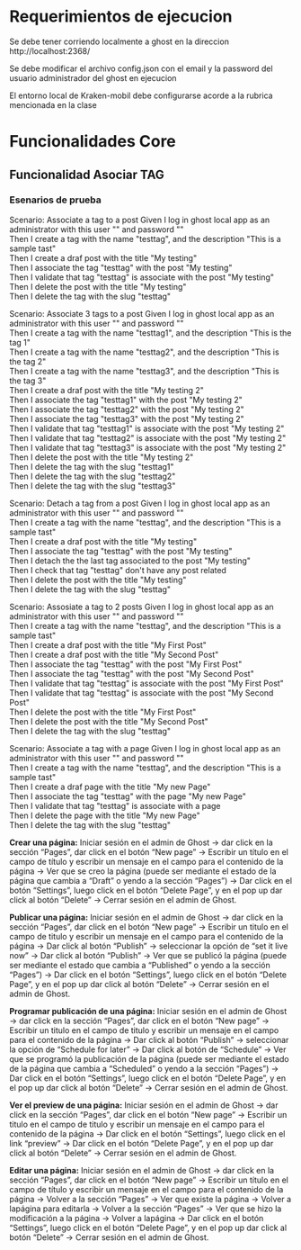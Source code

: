 
# Requerimientos de ejecucion
Se debe tener corriendo localmente a ghost en la direccion http://localhost:2368/

Se debe modificar el archivo config.json con el email y la password del usuario administrador del ghost en ejecucion

El entorno local de Kraken-mobil debe configurarse acorde a la rubrica mencionada en la clase

# Funcionalidades Core
## Funcionalidad Asociar TAG
### Esenarios de prueba
  Scenario: Associate a tag to a post
    Given I log in ghost local app as an administrator with this user "<EMAIL>" and password "<PASSWORD>"<br/>
    Then I create a tag with the name  "testtag", and the description "This is a sample tast"<br/>
    Then I create a draf post with the title "My testing"<br/>
    Then I associate the tag "testtag" with the post "My testing"<br/>
    Then I validate that tag "testtag" is associate with the post "My testing"<br/>
    Then I delete the post with the title "My testing"<br/>
    Then I delete the tag with the slug "testtag"<br/>

  Scenario: Associate 3 tags to a post
    Given I log in ghost local app as an administrator with this user "<EMAIL>" and password "<PASSWORD>"<br/>
    Then I create a tag with the name  "testtag1", and the description "This is the tag 1"<br/>
    Then I create a tag with the name  "testtag2", and the description "This is the tag 2"<br/>
    Then I create a tag with the name  "testtag3", and the description "This is the tag 3"<br/>
    Then I create a draf post with the title "My testing 2"<br/>
    Then I associate the tag "testtag1" with the post "My testing 2"<br/>
    Then I associate the tag "testtag2" with the post "My testing 2"<br/>
    Then I associate the tag "testtag3" with the post "My testing 2"<br/>
    Then I validate that tag "testtag1" is associate with the post "My testing 2"<br/>
    Then I validate that tag "testtag2" is associate with the post "My testing 2"<br/>
    Then I validate that tag "testtag3" is associate with the post "My testing 2"<br/>
    Then I delete the post with the title "My testing 2"<br/>
    Then I delete the tag with the slug "testtag1"<br/>
    Then I delete the tag with the slug "testtag2"<br/>
    Then I delete the tag with the slug "testtag3"<br/>

  Scenario: Detach a tag from a post
    Given I log in ghost local app as an administrator with this user "<EMAIL>" and password "<PASSWORD>"<br/>
    Then I create a tag with the name  "testtag", and the description "This is a sample tast"<br/>
    Then I create a draf post with the title "My testing"<br/>
    Then I associate the tag "testtag" with the post "My testing"<br/>
    Then I detach the the last tag associated to the post "My testing"<br/>
    Then I check that tag "testtag" don't have any post related<br/>
    Then I delete the post with the title "My testing"<br/>
    Then I delete the tag with the slug "testtag"<br/>

  Scenario: Assosiate a tag to 2 posts
    Given I log in ghost local app as an administrator with this user "<EMAIL>" and password "<PASSWORD>"<br/>
    Then I create a tag with the name  "testtag", and the description "This is a sample tast"<br/>
    Then I create a draf post with the title "My First Post"<br/>
    Then I create a draf post with the title "My Second Post"<br/>
    Then I associate the tag "testtag" with the post "My First Post"<br/>
    Then I associate the tag "testtag" with the post "My Second Post"<br/>
    Then I validate that tag "testtag" is associate with the post "My First Post"<br/>
    Then I validate that tag "testtag" is associate with the post "My Second Post"<br/>
    Then I delete the post with the title "My First Post"<br/>
    Then I delete the post with the title "My Second Post"<br/>
    Then I delete the tag with the slug "testtag"<br/>

  Scenario: Associate a tag with a page
    Given I log in ghost local app as an administrator with this user "<EMAIL>" and password "<PASSWORD>"<br/>
    Then I create a tag with the name  "testtag", and the description "This is a sample tast"<br/>
    Then I create a draf page with the title "My new Page"<br/>
    Then I associate the tag "testtag" with the page "My new Page"<br/>
    Then I validate that tag "testtag" is associate with a page<br/>
    Then I delete the page with the title "My new Page"<br/>
    Then I delete the tag with the slug "testtag"<br/>
  
  <strong>Crear una página:</strong> Iniciar sesión en el admin de Ghost → dar click en la sección “Pages”, dar click en el  botón “New page” → Escribir un título en el campo de título y escribir un mensaje en el campo para el contenido de la página → Ver que se creo la página (puede ser mediante el estado de la página que cambia a “Draft” o yendo a la sección “Pages”) → Dar click en el botón “Settings”, luego click en el botón “Delete Page”, y en el pop up dar click al botón “Delete” → Cerrar sesión en el admin de Ghost.

<strong>Publicar una página:</strong> Iniciar sesión en el admin de Ghost → dar click en la sección “Pages”, dar click en el  botón “New page” → Escribir un titulo en el campo de titulo y escribir un mensaje en el campo para el contenido de la página -> Dar click al botón “Publish” → seleccionar la opción de “set it live now” → Dar click al botón “Publish” → Ver que se publicó la página (puede ser mediante el estado que cambia a “Published” o yendo a la sección “Pages”) → Dar click en el botón “Settings”, luego click en el botón “Delete Page”, y en el pop up dar click al botón “Delete” → Cerrar sesión en el admin de Ghost.

<strong>Programar publicación de una página:</strong> Iniciar sesión en el admin de Ghost → dar click en la sección “Pages”, dar click en el  botón “New page” → Escribir un titulo en el campo de titulo y escribir un mensaje en el campo para el contenido de la página -> Dar click al botón “Publish” → seleccionar la opción de “Schedule for later” → Dar click al botón de “Schedule” → Ver que se programó la publicación de la página (puede ser mediante el estado de la página que cambia a “Scheduled” o yendo a la sección “Pages”) → Dar click en el botón “Settings”, luego click en el botón “Delete Page”, y en el pop up dar click al botón “Delete” → Cerrar sesión en el admin de Ghost.

<strong>Ver el preview de una página:</strong> Iniciar sesión en el admin de Ghost → dar click en la sección “Pages”, dar click en el  botón “New page” → Escribir un titulo en el campo de titulo y escribir un mensaje en el campo para el contenido de la página → Dar click en el botón “Settings”, luego click en el link “preview” → Dar click en el botón “Delete Page”, y en el pop up dar click al botón “Delete” → Cerrar sesión en el admin de Ghost.

<strong>Editar una página:</strong> Iniciar sesión en el admin de Ghost → dar click en la sección “Pages”, dar click en el  botón “New page” → Escribir un título en el campo de título y escribir un mensaje en el campo para el contenido de la página → Volver a la sección “Pages” → Ver que existe la página → Volver a lapágina para editarla → Volver a la sección “Pages” → Ver que se hizo la modificación a la página → Volver a lapágina → Dar click en el botón “Settings”, luego click en el botón “Delete Page”, y en el pop up dar click al botón “Delete” → Cerrar sesión en el admin de Ghost.
